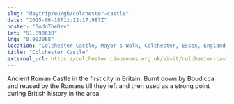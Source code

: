 ```yaml
---
slug: "daytrip/eu/gb/colchester-castle"
date: "2025-06-18T11:12:17.987Z"
poster: "DodoTheDev"
lat: "51.890638"
lng: "0.903068"
location: "Colchester Castle, Mayor's Walk, Colchester, Essex, England, CO1 1TJ, United Kingdom"
title: "Colchester Castle"
external_url: https://colchester.cimuseums.org.uk/visit/colchester-castle/
---
```

Ancient Roman Castle in the first city in Britain. Burnt down by Boudicca and reused by the Romans till they left and then used as a strong point during British history in the area. 